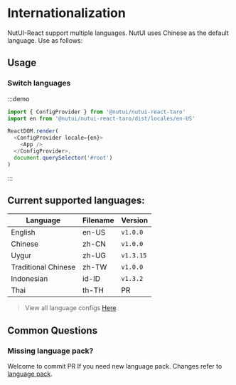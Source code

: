 # Internationalization

NutUI-React support multiple languages. NutUI uses Chinese as the default language. Use as follows:

## Usage

### Switch languages

:::demo

```javascript
import { ConfigProvider } from '@nutui/nutui-react-taro'
import en from '@nutui/nutui-react-taro/dist/locales/en-US'

ReactDOM.render(
  <ConfigProvider locale={en}>
    <App />
  </ConfigProvider>,
  document.querySelector('#root')
)
```

:::

## Current supported languages:

| Language | Filename | Version |
| --- | --- | --- |
| English | en-US | `v1.0.0` |
| Chinese | zh-CN | `v1.0.0` |
| Uygur | zh-UG | `v1.3.15` |
| Traditional Chinese | zh-TW | `v1.0.0` |
| Indonesian | id-ID | `v1.3.2` |
| Thai | th-TH | PR |

> View all language configs [Here](https://github.com/jdf2e/nutui-react/tree/main/src/locales).

## Common Questions

### Missing language pack?

Welcome to commit PR If you need new language pack. Changes refer to [language pack](https://github.com/jdf2e/nutui-react/tree/main/src/locales).
